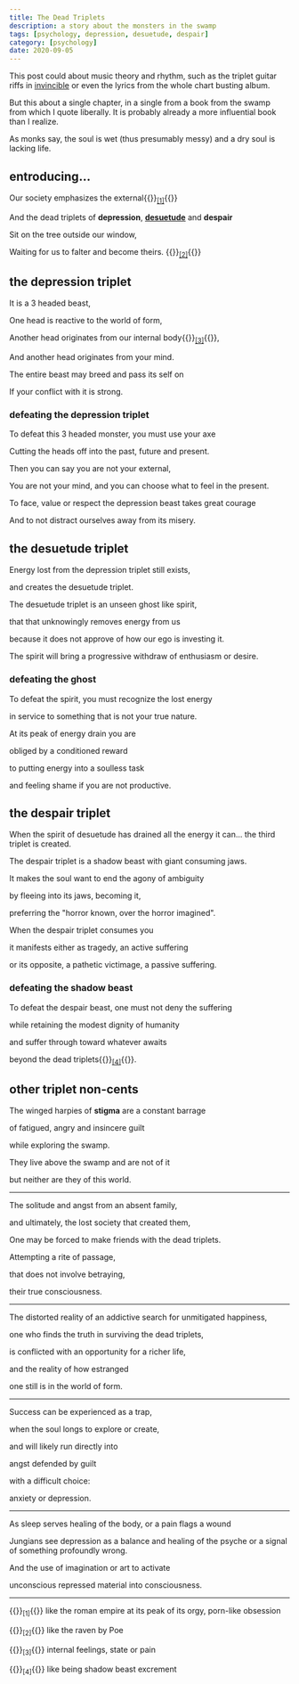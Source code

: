 ```yaml
---
title: The Dead Triplets
description: a story about the monsters in the swamp
tags: [psychology, depression, desuetude, despair]
category: [psychology]
date: 2020-09-05
---
```


This post could about music theory and rhythm, such as the triplet guitar riffs in [invincible](https://www.youtube.com/watch?v=hxsld16TjSU) or even the lyrics from the whole chart busting album.

But this about a single chapter, in a single from a book from the swamp from which I quote liberally.  It is probably already a more influential book than I realize.

As monks say, the soul is wet (thus presumably messy) and a dry soul is lacking life. 

## entroducing...

Our society emphasizes the external{{<rawhtml>}}<sub><a href="#external-society">[1]</a></sub>{{</rawhtml>}}

And the dead triplets of **depression**, **[desuetude](https://www.merriam-webster.com/dictionary/desuetude)** and **despair**

Sit on the tree outside our window,

Waiting for us to falter and become theirs. {{<rawhtml>}}<sub><a href="#crows">[2]</a></sub>{{</rawhtml>}}

## the depression triplet 

It is a 3 headed beast,

One head is reactive to the world of form,

Another head originates from our internal body{{<rawhtml>}}<sub><a href="#internal-body">[3]</a></sub>{{</rawhtml>}},

And another head originates from your mind.

The entire beast may breed and pass its self on

If your conflict with it is strong.

### defeating the depression triplet

To defeat this 3 headed monster, you must use your axe

Cutting the heads off into the past, future and present.

Then you can say you are not your external,

You are not your mind, and you can choose what to feel in the present.

To face, value or respect the depression beast takes great courage

And to not distract ourselves away from its misery.

## the desuetude triplet

Energy lost from the depression triplet still exists,

and creates the desuetude triplet.

The desuetude triplet is an unseen ghost like spirit,

that that unknowingly removes energy from us

because it does not approve of how our ego is investing it.

The spirit will bring a progressive withdraw of enthusiasm or desire.

### defeating the ghost

To defeat the spirit, you must recognize the lost energy

in service to something that is not your true nature.

At its peak of energy drain you are

obliged by a conditioned reward

to putting energy into a soulless task

and feeling shame if you are not productive.


## the despair triplet

When the spirit of desuetude has drained all the energy it can... the third triplet is created.

The despair triplet is a shadow beast with giant consuming jaws.

It makes the soul want to end the agony of ambiguity

by fleeing into its jaws, becoming it,

preferring the "horror known, over the horror imagined".

When the despair triplet consumes you

it manifests either as tragedy, an active suffering

or its opposite, a pathetic victimage, a passive suffering.

### defeating the shadow beast

To defeat the despair beast, one must not deny the suffering

while retaining the modest dignity of humanity

and suffer through toward whatever awaits

beyond the dead triplets{{<rawhtml>}}<sub><a href="#shadow-poop">[4]</a></sub>{{</rawhtml>}}.


## other triplet non-cents

The winged harpies of **stigma** are a constant barrage

of fatigued, angry and insincere guilt

while exploring the swamp.

They live above the swamp and are not of it

but neither are they of this world.

---

The solitude and angst from an absent family,

and ultimately, the lost society that created them,

One may be forced to make friends with the dead triplets.

Attempting a rite of passage,

that does not involve betraying,

their true consciousness.

---

The distorted reality of an addictive search for unmitigated happiness,

one who finds the truth in surviving the dead triplets,

is conflicted with an opportunity for a richer life,

and the reality of how estranged

one still is in the world of form.

---

Success can be experienced as a trap,

when the soul longs to explore or create,

and will likely run directly into

angst defended by guilt

with a difficult choice:

anxiety or depression.

---

As sleep serves healing of the body, or a pain flags a wound

Jungians see depression as a balance and healing of the psyche or a signal of something profoundly wrong.

And the use of imagination or art to activate

unconscious repressed material into consciousness.

---

{{<rawhtml>}}<sub>[1]</sub>{{</rawhtml>}} <a name="external-society">like the roman empire at its peak of its orgy, porn-like obsession</a>

{{<rawhtml>}}<sub>[2]</sub>{{</rawhtml>}} <a name="crows">like the raven by Poe</a>

{{<rawhtml>}}<sub>[3]</sub>{{</rawhtml>}} <a name="internal-body">internal feelings, state or pain</a>

{{<rawhtml>}}<sub>[4]</sub>{{</rawhtml>}} <a name="shadow-poop">like being shadow beast excrement</a>
